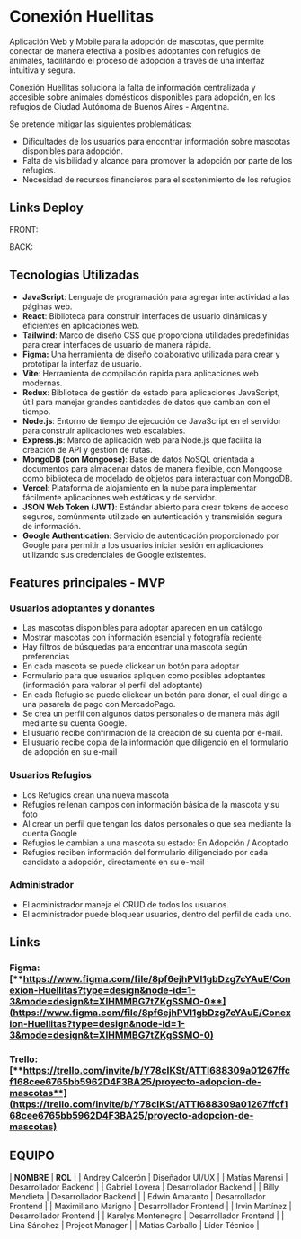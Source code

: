 # **Conexión Huellitas**

Aplicación Web y Mobile para la adopción de mascotas, que permite conectar de manera efectiva a posibles adoptantes con refugios de animales, facilitando el proceso de adopción a través de una interfaz intuitiva y segura.

Conexión Huellitas soluciona la falta de información centralizada y accesible sobre animales domésticos disponibles para adopción, en los refugios de Ciudad Autónoma de Buenos Aires - Argentina.

Se pretende mitigar las siguientes problemáticas:

- Dificultades de los usuarios para encontrar información sobre mascotas disponibles para adopción.
- Falta de visibilidad y alcance para promover la adopción por parte de los refugios.
- Necesidad de recursos financieros para el sostenimiento de los refugios

## **Links Deploy**

FRONT:

BACK:

## **Tecnologías Utilizadas**

- **JavaScript**: Lenguaje de programación para agregar interactividad a las páginas web.
- **React**: Biblioteca para construir interfaces de usuario dinámicas y eficientes en aplicaciones web.
- **Tailwind**: Marco de diseño CSS que proporciona utilidades predefinidas para crear interfaces de usuario de manera rápida.
- **Figma:** Una herramienta de diseño colaborativo utilizada para crear y prototipar la interfaz de usuario.
- **Vite**: Herramienta de compilación rápida para aplicaciones web modernas.
- **Redux**: Biblioteca de gestión de estado para aplicaciones JavaScript, útil para manejar grandes cantidades de datos que cambian con el tiempo.
- **Node.js**: Entorno de tiempo de ejecución de JavaScript en el servidor para construir aplicaciones web escalables.
- **Express.js**: Marco de aplicación web para Node.js que facilita la creación de API y gestión de rutas.
- **MongoDB (con Mongoose)**: Base de datos NoSQL orientada a documentos para almacenar datos de manera flexible, con Mongoose como biblioteca de modelado de objetos para interactuar con MongoDB.
- **Vercel**: Plataforma de alojamiento en la nube para implementar fácilmente aplicaciones web estáticas y de servidor.
- **JSON Web Token (JWT)**: Estándar abierto para crear tokens de acceso seguros, comúnmente utilizado en autenticación y transmisión segura de información.
- **Google Authentication**: Servicio de autenticación proporcionado por Google para permitir a los usuarios iniciar sesión en aplicaciones utilizando sus credenciales de Google existentes.

## **Features principales - MVP**

### **Usuarios adoptantes y donantes**

- Las mascotas disponibles para adoptar aparecen en un catálogo
- Mostrar mascotas con información esencial y fotografía reciente
- Hay filtros de búsquedas para encontrar una mascota según preferencias
- En cada mascota se puede clickear un botón para adoptar
- Formulario para que usuarios apliquen como posibles adoptantes (información para valorar el perfil del adoptante)
- En cada Refugio se puede clickear un botón para donar, el cual dirige a una pasarela de pago con MercadoPago.
- Se crea un perfil con algunos datos personales o de manera más ágil mediante su cuenta Google.
- El usuario recibe confirmación de la creación de su cuenta por e-mail.
- El usuario recibe copia de la información que diligenció en el formulario de adopción en su e-mail

### **Usuarios Refugios**

- Los Refugios crean una nueva mascota
- Refugios rellenan campos con información básica de la mascota y su foto
- Al crear un perfil que tengan los datos personales o que sea mediante la cuenta Google
- Refugios le cambian a una mascota su estado: En Adopción / Adoptado
- Refugios reciben información del formulario diligenciado por cada candidato a adopción, directamente en su e-mail

### **Administrador**

- El administrador maneja el CRUD de todos los usuarios.
- El administrador puede bloquear usuarios, dentro del perfil de cada uno.

## **Links**

### **Figma:** [**https://www.figma.com/file/8pf6ejhPVl1gbDzg7cYAuE/Conexion-Huellitas?type=design&node-id=1-3&mode=design&t=XlHMMBG7tZKgSSMO-0**](https://www.figma.com/file/8pf6ejhPVl1gbDzg7cYAuE/Conexion-Huellitas?type=design&node-id=1-3&mode=design&t=XlHMMBG7tZKgSSMO-0)

### **Trello:** [**https://trello.com/invite/b/Y78cIKSt/ATTI688309a01267ffcf168cee6765bb5962D4F3BA25/proyecto-adopcion-de-mascotas**](https://trello.com/invite/b/Y78cIKSt/ATTI688309a01267ffcf168cee6765bb5962D4F3BA25/proyecto-adopcion-de-mascotas)

## **EQUIPO**

| **NOMBRE** | **ROL** |
| Andrey Calderón | Diseñador UI/UX |
| Matías Marensi | Desarrollador Backend |
| Gabriel Lovera | Desarrollador Backend |
| Billy Mendieta | Desarrollador Backend |
| Edwin Amaranto | Desarrollador Frontend |
| Maximiliano Marigno | Desarrollador Frontend |
| Irvin Martínez | Desarrollador Frontend |
| Karelys Montenegro | Desarrollador Frontend |
| Lina Sánchez | Project Manager |
| Matías Carballo | Líder Técnico |
